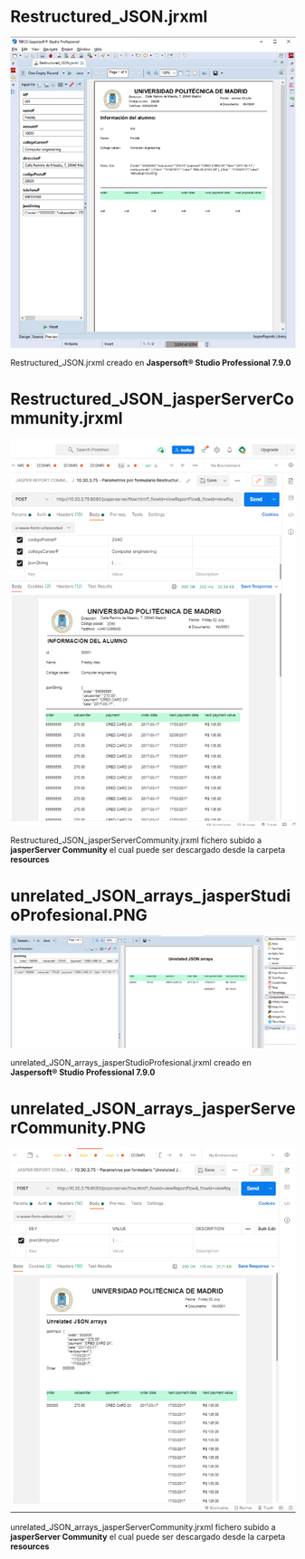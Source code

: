 
# Restructured_JSON.jrxml

![](https://github.com/fatandazdba/parameterJsonUrl_JasperServer/blob/develop/resources/Restructured_JSON_jasperStudioProfesional.PNG?raw=true)


Restructured_JSON.jrxml creado en **Jaspersoft® Studio Professional 7.9.0**



# Restructured_JSON_jasperServerCommunity.jrxml

![](https://github.com/fatandazdba/parameterJsonUrl_JasperServer/blob/develop/resources/Restructured_JSON_jasperServerCommunity.PNG?raw=true)


Restructured_JSON_jasperServerCommunity.jrxml fichero subido a **jasperServer Community** el cual puede ser descargado desde la carpeta **resources**



# unrelated_JSON_arrays_jasperStudioProfesional.PNG

![](https://github.com/fatandazdba/parameterJsonUrl_JasperServer/blob/develop/resources/unrelated_JSON_arrays_jasperStudioProfesional.PNG?raw=true)


unrelated_JSON_arrays_jasperStudioProfesional.jrxml creado en **Jaspersoft® Studio Professional 7.9.0**



# unrelated_JSON_arrays_jasperServerCommunity.PNG

![](https://github.com/fatandazdba/parameterJsonUrl_JasperServer/blob/develop/resources/unrelated_JSON_arrays_jasperServerCommunity.PNG?raw=true)


unrelated_JSON_arrays_jasperServerCommunity.jrxml fichero subido a **jasperServer Community** el cual puede ser descargado desde la carpeta **resources**
